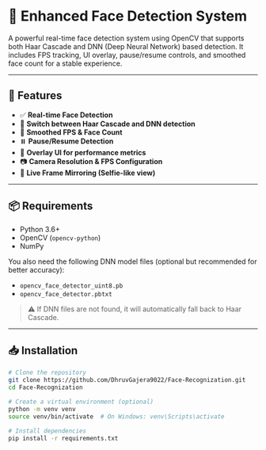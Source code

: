 # 🧠 Enhanced Face Detection System

A powerful real-time face detection system using OpenCV that supports both Haar Cascade and DNN (Deep Neural Network) based detection. It includes FPS tracking, UI overlay, pause/resume controls, and smoothed face count for a stable experience.

---

## 🚀 Features

- ✅ **Real-time Face Detection**
- 🔁 **Switch between Haar Cascade and DNN detection**
- 🧮 **Smoothed FPS & Face Count**
- ⏸️ **Pause/Resume Detection**
- 🎯 **Overlay UI for performance metrics**
- 📷 **Camera Resolution & FPS Configuration**
- 🔁 **Live Frame Mirroring (Selfie-like view)**

---

## 📦 Requirements

- Python 3.6+
- OpenCV (`opencv-python`)
- NumPy

You also need the following DNN model files (optional but recommended for better accuracy):

- `opencv_face_detector_uint8.pb`
- `opencv_face_detector.pbtxt`

> ⚠️ If DNN files are not found, it will automatically fall back to Haar Cascade.

---

## 📥 Installation

```bash
# Clone the repository
git clone https://github.com/DhruvGajera9022/Face-Recognization.git
cd Face-Recognization

# Create a virtual environment (optional)
python -m venv venv
source venv/bin/activate  # On Windows: venv\Scripts\activate

# Install dependencies
pip install -r requirements.txt
```
